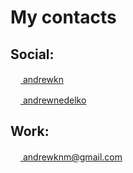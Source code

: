 # My contacts
## Social:
[<img src="https://upload.wikimedia.org/wikipedia/commons/8/82/Telegram_logo.svg" height="16"> andrewkn](http://t.me/andrewkn) 

[<img src="https://upload.wikimedia.org/wikipedia/commons/b/b2/VKontakte.svg" height="16"> andrewnedelko](http://vk.com/andrewnedelko)

## Work:
[<img src="https://upload.wikimedia.org/wikipedia/commons/4/4e/Gmail_Icon.png" height="16"> andrewknm@gmail.com](mailto:andrewknm@gmail.com)